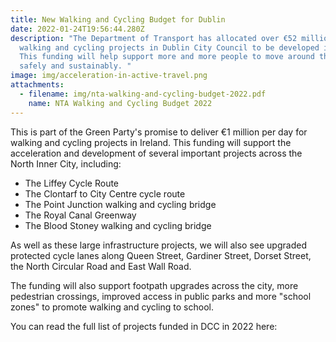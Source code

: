 ```yaml
---
title: New Walking and Cycling Budget for Dublin
date: 2022-01-24T19:56:44.280Z
description: "The Department of Transport has allocated over €52 million to
  walking and cycling projects in Dublin City Council to be developed in 2022.
  This funding will help support more and more people to move around the city
  safely and sustainably. "
image: img/acceleration-in-active-travel.png
attachments:
  - filename: img/nta-walking-and-cycling-budget-2022.pdf
    name: NTA Walking and Cycling Budget 2022
---
```

This is part of the Green Party's promise to deliver €1 million per day for walking and cycling projects in Ireland. This funding will support the acceleration and development of several important projects across the North Inner City, including:

* The Liffey Cycle Route
* The Clontarf to City Centre cycle route
* The Point Junction walking and cycling bridge
* The Royal Canal Greenway 
* The Blood Stoney walking and cycling bridge

As well as these large infrastructure projects, we will also see upgraded protected cycle lanes along Queen Street, Gardiner Street, Dorset Street, the North Circular Road and East Wall Road.

The funding will also support footpath upgrades across the city, more pedestrian crossings, improved access in public parks and more "school zones" to promote walking and cycling to school.

You can read the full list of projects funded in DCC in 2022 here: